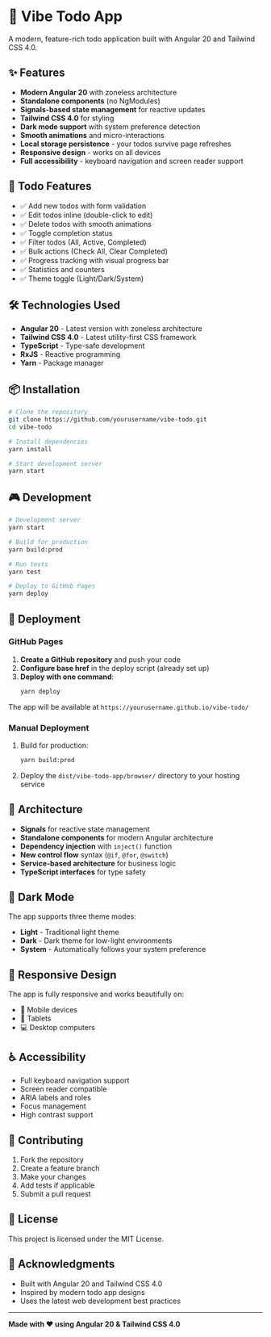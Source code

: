 # 🎯 Vibe Todo App

A modern, feature-rich todo application built with Angular 20 and Tailwind CSS 4.0.

## ✨ Features

- **Modern Angular 20** with zoneless architecture
- **Standalone components** (no NgModules)
- **Signals-based state management** for reactive updates
- **Tailwind CSS 4.0** for styling
- **Dark mode support** with system preference detection
- **Smooth animations** and micro-interactions
- **Local storage persistence** - your todos survive page refreshes
- **Responsive design** - works on all devices
- **Full accessibility** - keyboard navigation and screen reader support

## 🚀 Todo Features

- ✅ Add new todos with form validation
- ✅ Edit todos inline (double-click to edit)
- ✅ Delete todos with smooth animations
- ✅ Toggle completion status
- ✅ Filter todos (All, Active, Completed)
- ✅ Bulk actions (Check All, Clear Completed)
- ✅ Progress tracking with visual progress bar
- ✅ Statistics and counters
- ✅ Theme toggle (Light/Dark/System)

## 🛠️ Technologies Used

- **Angular 20** - Latest version with zoneless architecture
- **Tailwind CSS 4.0** - Latest utility-first CSS framework
- **TypeScript** - Type-safe development
- **RxJS** - Reactive programming
- **Yarn** - Package manager

## 📦 Installation

```bash
# Clone the repository
git clone https://github.com/yourusername/vibe-todo.git
cd vibe-todo

# Install dependencies
yarn install

# Start development server
yarn start
```

## 🎮 Development

```bash
# Development server
yarn start

# Build for production
yarn build:prod

# Run tests
yarn test

# Deploy to GitHub Pages
yarn deploy
```

## 🚀 Deployment

### GitHub Pages

1. **Create a GitHub repository** and push your code
2. **Configure base href** in the deploy script (already set up)
3. **Deploy with one command**:
   ```bash
   yarn deploy
   ```

The app will be available at `https://yourusername.github.io/vibe-todo/`

### Manual Deployment

1. Build for production:

   ```bash
   yarn build:prod
   ```

2. Deploy the `dist/vibe-todo-app/browser/` directory to your hosting service

## 🎨 Architecture

- **Signals** for reactive state management
- **Standalone components** for modern Angular architecture
- **Dependency injection** with `inject()` function
- **New control flow** syntax (`@if`, `@for`, `@switch`)
- **Service-based architecture** for business logic
- **TypeScript interfaces** for type safety

## 🌙 Dark Mode

The app supports three theme modes:

- **Light** - Traditional light theme
- **Dark** - Dark theme for low-light environments
- **System** - Automatically follows your system preference

## 📱 Responsive Design

The app is fully responsive and works beautifully on:

- 📱 Mobile devices
- 📱 Tablets
- 💻 Desktop computers

## ♿ Accessibility

- Full keyboard navigation support
- Screen reader compatible
- ARIA labels and roles
- Focus management
- High contrast support

## 🤝 Contributing

1. Fork the repository
2. Create a feature branch
3. Make your changes
4. Add tests if applicable
5. Submit a pull request

## 📄 License

This project is licensed under the MIT License.

## 🙏 Acknowledgments

- Built with Angular 20 and Tailwind CSS 4.0
- Inspired by modern todo app designs
- Uses the latest web development best practices

---

**Made with ❤️ using Angular 20 & Tailwind CSS 4.0**
